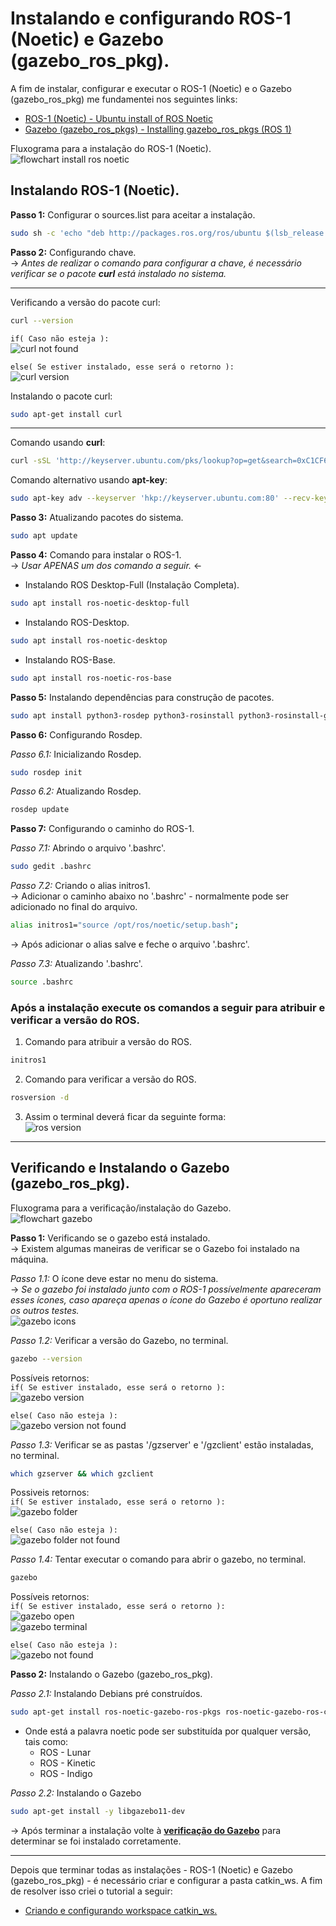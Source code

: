 # Instalando e configurando ROS-1 (Noetic) e Gazebo (gazebo_ros_pkg).
A fim de instalar, configurar e executar o ROS-1 (Noetic) e o Gazebo (gazebo_ros_pkg) me fundamentei nos seguintes links:

* [ROS-1 (Noetic) - Ubuntu install of ROS Noetic](http://wiki.ros.org/noetic/Installation/Ubuntu)
* [Gazebo (gazebo_ros_pkgs) - Installing gazebo_ros_pkgs (ROS 1)](http://gazebosim.org/tutorials?tut=ros_installing&cat=connect_ros)

Fluxograma para a instalação do ROS-1 (Noetic). </br>
![flowchart install ros noetic](/images/flowchart_install_ros_noetic.png)

## Instalando ROS-1 (Noetic).
**Passo 1:** Configurar o sources.list para aceitar a instalação.
```bash
sudo sh -c 'echo "deb http://packages.ros.org/ros/ubuntu $(lsb_release -sc) main" > /etc/apt/sources.list.d/ros-latest.list'
```

**Passo 2:** Configurando chave. <br/>
 -> *Antes de realizar o comando para configurar a chave, é necessário verificar se o pacote **curl** está instalado no sistema.*

---
Verificando a versão do pacote curl:
```bash
curl --version
```
```if( Caso não esteja ):``` <br/>
![curl not found](/images/ros-noetic/curl_not_found.png)

```else( Se estiver instalado, esse será o retorno ):``` <br/>
![curl version](/images/ros-noetic/curl_version.png)

Instalando o pacote curl:
```bash
sudo apt-get install curl
```
---

Comando usando **curl**:
```bash
curl -sSL 'http://keyserver.ubuntu.com/pks/lookup?op=get&search=0xC1CF6E31E6BADE8868B172B4F42ED6FBAB17C654' | sudo apt-key add -
```

Comando alternativo usando **apt-key**:
```bash
sudo apt-key adv --keyserver 'hkp://keyserver.ubuntu.com:80' --recv-key C1CF6E31E6BADE8868B172B4F42ED6FBAB17C654
```

**Passo 3:** Atualizando pacotes do sistema.
```bash
sudo apt update
```

**Passo 4:** Comando para instalar o ROS-1. <br/>
 -> *Usar APENAS um dos comando a seguir.* <- 

* Instalando ROS Desktop-Full (Instalação Completa).
```bash
sudo apt install ros-noetic-desktop-full
```

* Instalando ROS-Desktop.
```bash
sudo apt install ros-noetic-desktop
```

* Instalando ROS-Base.
```bash
sudo apt install ros-noetic-ros-base
```

**Passo 5:** Instalando dependências para construção de pacotes.
```bash
sudo apt install python3-rosdep python3-rosinstall python3-rosinstall-generator python3-wstool build-essential
```

**Passo 6:** Configurando Rosdep.

*Passo 6.1:* Inicializando Rosdep.
```bash
sudo rosdep init
```

*Passo 6.2:* Atualizando Rosdep.
```bash
rosdep update
```

**Passo 7:** Configurando o caminho do ROS-1.

*Passo 7.1:* Abrindo o arquivo '.bashrc'.
```bash
sudo gedit .bashrc
```

*Passo 7.2:* Criando o alias initros1. <br/>
 -> Adicionar o caminho abaixo no '.bashrc' - normalmente pode ser adicionado no final do arquivo.
```bash
alias initros1="source /opt/ros/noetic/setup.bash";
```
 -> Após adicionar o alias salve e feche o arquivo '.bashrc'.

*Passo 7.3:* Atualizando '.bashrc'.
```bash
source .bashrc
```

### Após a instalação execute os comandos a seguir para atribuir e verificar a versão do ROS. <br/>
1. Comando para atribuir a versão do ROS.
```bash
initros1
```
2. Comando para verificar a versão do ROS.
```bash
rosversion -d
```
3. Assim o terminal deverá ficar da seguinte forma: <br/>
![ros version](/images/ros-noetic/ros_version.png)

---
## Verificando e Instalando o Gazebo (gazebo_ros_pkg).
Fluxograma para a verificação/instalação do Gazebo. </br>
![flowchart gazebo](/images/flowchart_gazebo.png)

**Passo 1:** Verificando se o gazebo está instalado. <br/>
 -> Existem algumas maneiras de verificar se o Gazebo foi instalado na máquina.

*Passo 1.1:* O ícone deve estar no menu do sistema. <br/>
 -> *Se o gazebo foi instalado junto com o ROS-1 possívelmente apareceram esses ícones, caso apareça apenas o ícone do Gazebo é oportuno realizar os outros testes.* <br/>
![gazebo icons](/images/gazebo/gazebo_icon.png)

*Passo 1.2:* Verificar a versão do Gazebo, no terminal.
```bash
gazebo --version
```
Possíveis retornos: <br/>
```if( Se estiver instalado, esse será o retorno ):``` <br/>
![gazebo version](/images/gazebo/gazebo_version.png)

```else( Caso não esteja ):``` <br/>
![gazebo version not found](/images/gazebo/gazebo_version_not_found.png)

*Passo 1.3:* Verificar se as pastas '/gzserver' e '/gzclient' estão instaladas, no terminal. 
```bash
which gzserver && which gzclient
```
Possiveis retornos: <br/>
```if( Se estiver instalado, esse será o retorno ):``` <br/>
![gazebo folder](/images/gazebo/gazebo_folder.png)

```else( Caso não esteja ):``` <br/>
![gazebo folder not found](/images/gazebo/gazebo_folder_not_found.png)

*Passo 1.4:* Tentar executar o comando para abrir o gazebo, no terminal.
```bash
gazebo
```
Possíveis retornos: <br/>
```if( Se estiver instalado, esse será o retorno ):``` <br/>
![gazebo open](/images/gazebo/gazebo.png) <br/>
![gazebo terminal](/images/gazebo/gazebo_terminal.png)

```else( Caso não esteja ):``` <br/>
![gazebo not found](/images/gazebo/gazebo_not_found.png)

**Passo 2:** Instalando o Gazebo (gazebo_ros_pkg).

*Passo 2.1:* Instalando Debians pré construídos.
```bash
sudo apt-get install ros-noetic-gazebo-ros-pkgs ros-noetic-gazebo-ros-control
```
* Onde está a palavra noetic pode ser substituída por qualquer versão, tais como:
    * ROS - Lunar
    * ROS - Kinetic
    * ROS - Indigo

*Passo 2.2:* Instalando o Gazebo
```bash
sudo apt-get install -y libgazebo11-dev
```
 -> Após terminar a instalação volte à **[verificação do Gazebo](https://github.com/Math09/infnet_ros/tree/ros_noetic#verificando-e-instalando-o-gazebo-gazebo_ros_pkg)** para determinar se foi instalado corretamente.

---
Depois que terminar todas as instalações - ROS-1 (Noetic) e Gazebo (gazebo_ros_pkg) - é necessário criar e configurar a pasta catkin_ws. A fim de resolver isso criei o tutorial a seguir:

* [Criando e configurando workspace catkin_ws.](https://github.com/Math09/infnet_ros/tree/catkin_ws)
